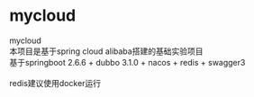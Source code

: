 # mycloud
mycloud<br>
本项目是基于spring cloud alibaba搭建的基础实验项目<br>
基于springboot 2.6.6 + dubbo 3.1.0 + nacos + redis + swagger3<br>
<br>
redis建议使用docker运行

